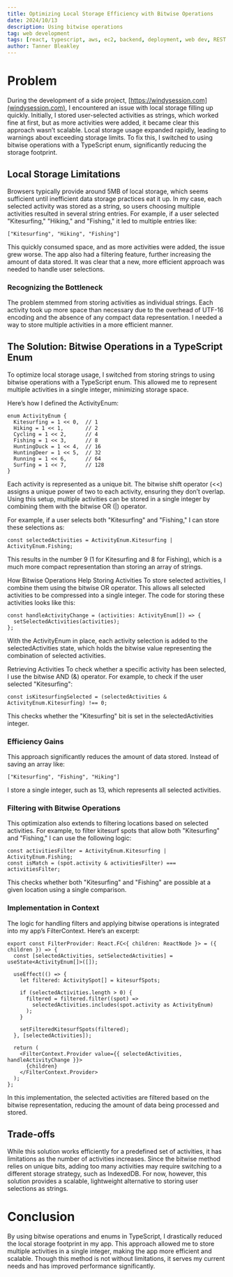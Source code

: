 ```yaml
---
title: Optimizing Local Storage Efficiency with Bitwise Operations
date: 2024/10/13
description: Using bitwise operations
tag: web development
tags: [react, typescript, aws, ec2, backend, deployment, web dev, REST API]
author: Tanner Bleakley
---
```


# Problem

During the development of a side project, [https://windysession.com](windysession.com), I encountered an issue with local storage filling up quickly. Initially, I stored user-selected activities as strings, which worked fine at first, but as more activities were added, it became clear this approach wasn’t scalable. Local storage usage expanded rapidly, leading to warnings about exceeding storage limits. To fix this, I switched to using bitwise operations with a TypeScript enum, significantly reducing the storage footprint.

## Local Storage Limitations

Browsers typically provide around 5MB of local storage, which seems sufficient until inefficient data storage practices eat it up. In my case, each selected activity was stored as a string, so users choosing multiple activities resulted in several string entries. For example, if a user selected "Kitesurfing," "Hiking," and "Fishing," it led to multiple entries like:

```TS
["Kitesurfing", "Hiking", "Fishing"]
```

This quickly consumed space, and as more activities were added, the issue grew worse. The app also had a filtering feature, further increasing the amount of data stored. It was clear that a new, more efficient approach was needed to handle user selections.

### Recognizing the Bottleneck

The problem stemmed from storing activities as individual strings. Each activity took up more space than necessary due to the overhead of UTF-16 encoding and the absence of any compact data representation. I needed a way to store multiple activities in a more efficient manner.

## The Solution: Bitwise Operations in a TypeScript Enum

To optimize local storage usage, I switched from storing strings to using bitwise operations with a TypeScript enum. This allowed me to represent multiple activities in a single integer, minimizing storage space.

Here’s how I defined the ActivityEnum:

```TS
enum ActivityEnum {
  Kitesurfing = 1 << 0,  // 1
  Hiking = 1 << 1,       // 2
  Cycling = 1 << 2,      // 4
  Fishing = 1 << 3,      // 8
  HuntingDuck = 1 << 4,  // 16
  HuntingDeer = 1 << 5,  // 32
  Running = 1 << 6,      // 64
  Surfing = 1 << 7,      // 128
}
```

Each activity is represented as a unique bit. The bitwise shift operator (<<) assigns a unique power of two to each activity, ensuring they don’t overlap. Using this setup, multiple activities can be stored in a single integer by combining them with the bitwise OR (|) operator.

For example, if a user selects both "Kitesurfing" and "Fishing," I can store these selections as:

```TS
const selectedActivities = ActivityEnum.Kitesurfing | ActivityEnum.Fishing;
```

This results in the number 9 (1 for Kitesurfing and 8 for Fishing), which is a much more compact representation than storing an array of strings.

How Bitwise Operations Help
Storing Activities
To store selected activities, I combine them using the bitwise OR operator. This allows all selected activities to be compressed into a single integer. The code for storing these activities looks like this:

```TS
const handleActivityChange = (activities: ActivityEnum[]) => {
  setSelectedActivities(activities);
};
```

With the ActivityEnum in place, each activity selection is added to the selectedActivities state, which holds the bitwise value representing the combination of selected activities.

Retrieving Activities
To check whether a specific activity has been selected, I use the bitwise AND (&) operator. For example, to check if the user selected "Kitesurfing":

```TS
const isKitesurfingSelected = (selectedActivities & ActivityEnum.Kitesurfing) !== 0;
```

This checks whether the "Kitesurfing" bit is set in the selectedActivities integer.

### Efficiency Gains

This approach significantly reduces the amount of data stored. Instead of saving an array like:

```TS
["Kitesurfing", "Fishing", "Hiking"]
```

I store a single integer, such as 13, which represents all selected activities.

### Filtering with Bitwise Operations

This optimization also extends to filtering locations based on selected activities. For example, to filter kitesurf spots that allow both "Kitesurfing" and "Fishing," I can use the following logic:

```TS
const activitiesFilter = ActivityEnum.Kitesurfing | ActivityEnum.Fishing;
const isMatch = (spot.activity & activitiesFilter) === activitiesFilter;
```

This checks whether both "Kitesurfing" and "Fishing" are possible at a given location using a single comparison.

### Implementation in Context

The logic for handling filters and applying bitwise operations is integrated into my app’s FilterContext. Here’s an excerpt:

```TSX
export const FilterProvider: React.FC<{ children: ReactNode }> = ({ children }) => {
  const [selectedActivities, setSelectedActivities] = useState<ActivityEnum[]>([]);

  useEffect(() => {
    let filtered: ActivitySpot[] = kitesurfSpots;

    if (selectedActivities.length > 0) {
      filtered = filtered.filter((spot) =>
        selectedActivities.includes(spot.activity as ActivityEnum)
      );
    }

    setFilteredKitesurfSpots(filtered);
  }, [selectedActivities]);

  return (
    <FilterContext.Provider value={{ selectedActivities, handleActivityChange }}>
      {children}
    </FilterContext.Provider>
  );
};
```

In this implementation, the selected activities are filtered based on the bitwise representation, reducing the amount of data being processed and stored.

## Trade-offs

While this solution works efficiently for a predefined set of activities, it has limitations as the number of activities increases. Since the bitwise method relies on unique bits, adding too many activities may require switching to a different storage strategy, such as IndexedDB. For now, however, this solution provides a scalable, lightweight alternative to storing user selections as strings.

# Conclusion

By using bitwise operations and enums in TypeScript, I drastically reduced the local storage footprint in my app. This approach allowed me to store multiple activities in a single integer, making the app more efficient and scalable. Though this method is not without limitations, it serves my current needs and has improved performance significantly.
